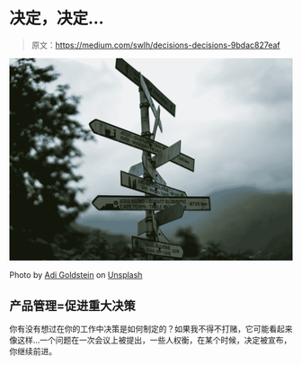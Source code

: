 # 决定，决定…

> 原文：<https://medium.com/swlh/decisions-decisions-9bdac827eaf>

![](img/2872ca45d20f748b14d3acfca6b766f4.png)

Photo by [Adi Goldstein](https://unsplash.com/photos/2-HWopOOXP4?utm_source=unsplash&utm_medium=referral&utm_content=creditCopyText) on [Unsplash](https://unsplash.com/search/photos/which-way?utm_source=unsplash&utm_medium=referral&utm_content=creditCopyText)

## 产品管理=促进重大决策

你有没有想过在你的工作中决策是如何制定的？如果我不得不打赌，它可能看起来像这样…一个问题在一次会议上被提出，一些人权衡，在某个时候，决定被宣布，你继续前进。